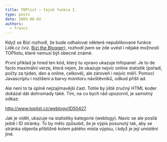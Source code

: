 ```yaml
---
title: TOPlist – tajné funkce I.
type: posts
date: 2003-06-02
authors:
  - franci
---
```

Když se Bizi rozhodl, že bude odhalovat některé nepublikované funkce Lidé.cz (viz. [Bizi the Blogger](https://web.archive.org/web/20051207141844/http://blog.lide.cz/franci/2003/05/29/8)), rozhodl jsem se zde uvést i nějaké možnosti TOPlistu, které nemusí být obecně známé.

První příklad je hned ten kód, který tu vpravo ukazuje Infopanel. Je to de facto maximální verze, která nejen, že ukazuje nejvíc online statistik (pořadí, počty za týden, den a online, celkové), ale zároveň i nejvíc měří. Pomocí Javascriptu i rozlišení a barvy monitoru návštěvníků, odkud přišli ad.

Ale není to ta úplně nejzajímavější čast. Tohle by jiště zručný HTML koder dokázal dát dohromady také. Tím, na co bych rád upozornil, je samotný odkaz:

http://www.toplist.cz/weblogy/ID50427

Jak je vidět, ukazuje na statistiky kategorie (weblogy). Navíc se ale posílá ještě i ID stránky. To by mělo způsobit, že je výpis posunutý tak, aby se stránka objevila přibližně kolem pátého místa výpisu, i když je její umístění jiné.
